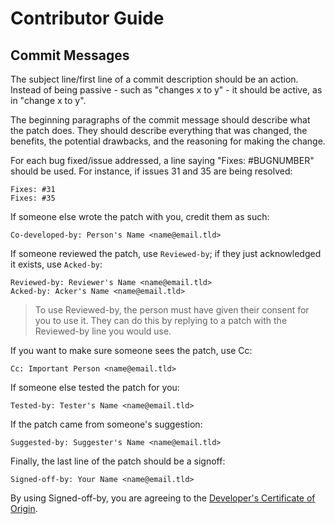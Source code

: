 # Contributor Guide

## Commit Messages

The subject line/first line of a commit description should be an action.
Instead of being passive - such as "changes x to y" - it should be active,
as in "change x to y".

The beginning paragraphs of the commit message should describe what the
patch does. They should describe everything that was changed, the benefits,
the potential drawbacks, and the reasoning for making the change.

For each bug fixed/issue addressed, a line saying "Fixes: #BUGNUMBER"
should be used. For instance, if issues 31 and 35 are being resolved:

```
Fixes: #31
Fixes: #35
```

If someone else wrote the patch with you, credit them as such:

```
Co-developed-by: Person's Name <name@email.tld>
```

If someone reviewed the patch, use `Reviewed-by`; if they just
acknowledged it exists, use `Acked-by`:

```
Reviewed-by: Reviewer's Name <name@email.tld>
Acked-by: Acker's Name <name@email.tld>
```

> To use Reviewed-by, the person must have given their consent for you
> to use it. They can do this by replying to a patch with the Reviewed-by
> line you would use.

If you want to make sure someone sees the patch, use Cc:

```
Cc: Important Person <name@email.tld>
```

If someone else tested the patch for you:

```
Tested-by: Tester's Name <name@email.tld>
```

If the patch came from someone's suggestion:

```
Suggested-by: Suggester's Name <name@email.tld>
```

Finally, the last line of the patch should be a signoff:

```
Signed-off-by: Your Name <name@email.tld>
```

By using Signed-off-by, you are agreeing to the
[Developer's Certificate of Origin](https://developercertificate.org/).